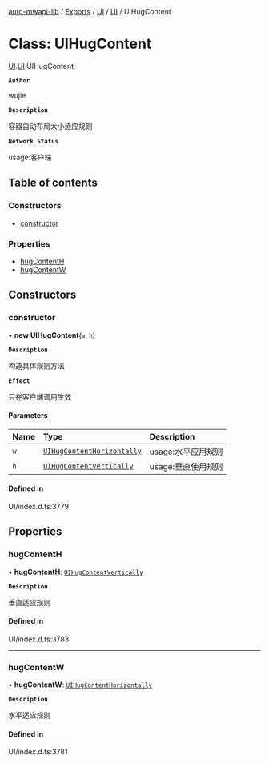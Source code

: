 [auto-mwapi-lib](../README.md) / [Exports](../modules.md) / [UI](../modules/UI.md) / [UI](../modules/UI.UI.md) / UIHugContent

# Class: UIHugContent

[UI](../modules/UI.md).[UI](../modules/UI.UI.md).UIHugContent

**`Author`**

wujie

**`Description`**

容器自动布局大小适应规则

**`Network Status`**

usage:客户端

## Table of contents

### Constructors

- [constructor](UI.UI.UIHugContent.md#constructor)

### Properties

- [hugContentH](UI.UI.UIHugContent.md#hugcontenth)
- [hugContentW](UI.UI.UIHugContent.md#hugcontentw)

## Constructors

### constructor

• **new UIHugContent**(`w`, `h`)

**`Description`**

构造具体规则方法

**`Effect`**

只在客户端调用生效

#### Parameters

| Name | Type | Description |
| :------ | :------ | :------ |
| `w` | [`UIHugContentHorizontally`](../enums/UI.UI.UIHugContentHorizontally.md) | usage:水平应用规则 |
| `h` | [`UIHugContentVertically`](../enums/UI.UI.UIHugContentVertically.md) | usage:垂直使用规则 |

#### Defined in

UI/index.d.ts:3779

## Properties

### hugContentH

• **hugContentH**: [`UIHugContentVertically`](../enums/UI.UI.UIHugContentVertically.md)

**`Description`**

垂直适应规则

#### Defined in

UI/index.d.ts:3783

___

### hugContentW

• **hugContentW**: [`UIHugContentHorizontally`](../enums/UI.UI.UIHugContentHorizontally.md)

**`Description`**

水平适应规则

#### Defined in

UI/index.d.ts:3781
